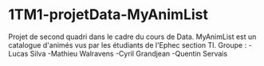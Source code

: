 # 1TM1-projetData-MyAnimList
Projet de second quadri dans le cadre du cours de Data. MyAnimList est un catalogue d'animés vus par les étudiants de l'Ephec section TI.
Groupe : -Lucas Silva
         -Mathieu Walravens
         -Cyril Grandjean
         -Quentin Servais
         
